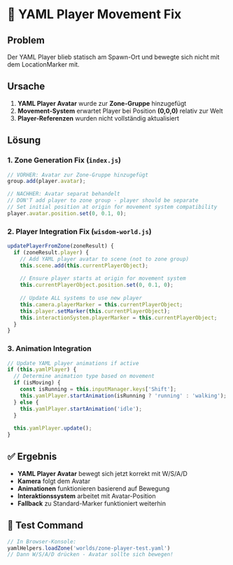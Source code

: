 # 🔧 YAML Player Movement Fix

## Problem
Der YAML Player blieb statisch am Spawn-Ort und bewegte sich nicht mit dem LocationMarker mit.

## Ursache
1. **YAML Player Avatar** wurde zur **Zone-Gruppe** hinzugefügt
2. **Movement-System** erwartet Player bei Position **(0,0,0)** relativ zur Welt
3. **Player-Referenzen** wurden nicht vollständig aktualisiert

## Lösung

### 1. Zone Generation Fix (`index.js`)
```javascript
// VORHER: Avatar zur Zone-Gruppe hinzugefügt
group.add(player.avatar);

// NACHHER: Avatar separat behandelt
// DON'T add player to zone group - player should be separate
// Set initial position at origin for movement system compatibility
player.avatar.position.set(0, 0.1, 0);
```

### 2. Player Integration Fix (`wisdom-world.js`)
```javascript
updatePlayerFromZone(zoneResult) {
  if (zoneResult.player) {
    // Add YAML player avatar to scene (not to zone group)
    this.scene.add(this.currentPlayerObject);
    
    // Ensure player starts at origin for movement system
    this.currentPlayerObject.position.set(0, 0.1, 0);
    
    // Update ALL systems to use new player
    this.camera.playerMarker = this.currentPlayerObject;
    this.player.setMarker(this.currentPlayerObject);
    this.interactionSystem.playerMarker = this.currentPlayerObject;
  }
}
```

### 3. Animation Integration
```javascript
// Update YAML player animations if active
if (this.yamlPlayer) {
  // Determine animation type based on movement
  if (isMoving) {
    const isRunning = this.inputManager.keys['Shift'];
    this.yamlPlayer.startAnimation(isRunning ? 'running' : 'walking');
  } else {
    this.yamlPlayer.startAnimation('idle');
  }
  
  this.yamlPlayer.update();
}
```

## ✅ Ergebnis

- **YAML Player Avatar** bewegt sich jetzt korrekt mit W/S/A/D
- **Kamera** folgt dem Avatar
- **Animationen** funktionieren basierend auf Bewegung
- **Interaktionssystem** arbeitet mit Avatar-Position
- **Fallback** zu Standard-Marker funktioniert weiterhin

## 🧪 Test Command

```javascript
// In Browser-Konsole:
yamlHelpers.loadZone('worlds/zone-player-test.yaml')
// Dann W/S/A/D drücken - Avatar sollte sich bewegen!
```
